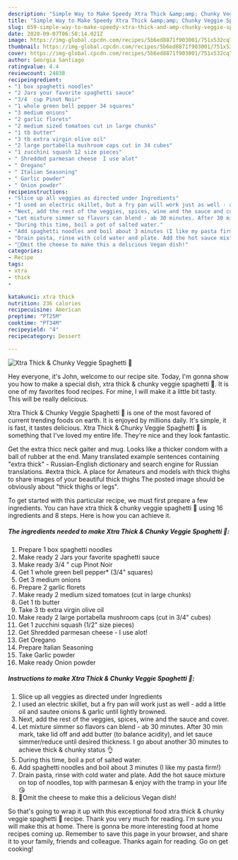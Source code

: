 ```yaml
---
description: "Simple Way to Make Speedy Xtra Thick &amp;amp; Chunky Veggie Spaghetti 🍝"
title: "Simple Way to Make Speedy Xtra Thick &amp;amp; Chunky Veggie Spaghetti 🍝"
slug: 659-simple-way-to-make-speedy-xtra-thick-and-amp-chunky-veggie-spaghetti
date: 2020-09-07T06:58:14.021Z
image: https://img-global.cpcdn.com/recipes/5b6ed8871f903001/751x532cq70/xtra-thick-chunky-veggie-spaghetti-🍝-recipe-main-photo.jpg
thumbnail: https://img-global.cpcdn.com/recipes/5b6ed8871f903001/751x532cq70/xtra-thick-chunky-veggie-spaghetti-🍝-recipe-main-photo.jpg
cover: https://img-global.cpcdn.com/recipes/5b6ed8871f903001/751x532cq70/xtra-thick-chunky-veggie-spaghetti-🍝-recipe-main-photo.jpg
author: Georgia Santiago
ratingvalue: 4.4
reviewcount: 24838
recipeingredient:
- "1 box spaghetti noodles"
- "2 Jars your favorite spaghetti sauce"
- "3/4  cup Pinot Noir"
- "1 whole green bell pepper 34 squares"
- "3 medium onions"
- "2 garlic florets"
- "2 medium sized tomatoes cut in large chunks"
- "1 tb butter"
- "3 tb extra virgin olive oil"
- "2 large portabella mushroom caps cut in 34 cubes"
- "1 zucchini squash 12 size pieces"
- " Shredded parmesan cheese  I use alot"
- " Oregano"
- " Italian Seasoning"
- " Garlic powder"
- " Onion powder"
recipeinstructions:
- "Slice up all veggies as directed under Ingredients"
- "I used an electric skillet, but a fry pan will work just as well - add a little oil and sautee onions &amp; garlic until lightly browned."
- "Next, add the rest of the veggies, spices, wine and the sauce and cover."
- "Let mixture simmer so flavors can blend - ab 30 minutes. After 30 min mark, take lid off and add butter (to balance acidity), and let sauce simmer/reduce until desired thickness. I go about another 30 minutes to achieve thick &amp; chunky status 👌"
- "During this time, boil a pot of salted water."
- "Add spaghetti noodles and boil about 3 minutes (I like my pasta firm!)"
- "Drain pasta, rinse with cold water and plate. Add the hot sauce mixture on top of noodles, top with parmesan &amp; enjoy with the tramp in your life 😘"
- "🌟Omit the cheese to make this a delicious Vegan dish!"
categories:
- Recipe
tags:
- xtra
- thick
- 

katakunci: xtra thick  
nutrition: 236 calories
recipecuisine: American
preptime: "PT25M"
cooktime: "PT34M"
recipeyield: "4"
recipecategory: Dessert

---
```



![Xtra Thick &amp; Chunky Veggie Spaghetti 🍝](https://img-global.cpcdn.com/recipes/5b6ed8871f903001/751x532cq70/xtra-thick-chunky-veggie-spaghetti-🍝-recipe-main-photo.jpg)

Hey everyone, it's John, welcome to our recipe site. Today, I'm gonna show you how to make a special dish, xtra thick &amp; chunky veggie spaghetti 🍝. It is one of my favorites food recipes. For mine, I will make it a little bit tasty. This will be really delicious.

Xtra Thick &amp; Chunky Veggie Spaghetti 🍝 is one of the most favored of current trending foods on earth. It is enjoyed by millions daily. It's simple, it is fast, it tastes delicious. Xtra Thick &amp; Chunky Veggie Spaghetti 🍝 is something that I've loved my entire life. They're nice and they look fantastic.

Get the extra thicc neck gaiter and mug. Looks like a thicker condom with a ball of rubber at the end. Many translated example sentences containing &#34;extra thick&#34; - Russian-English dictionary and search engine for Russian translations. #extra thick. A place for Amateurs and models with thick thighs to share images of your beautiful thick thighs The posted image should be obviously about &#34;thick thighs or legs&#34;.


To get started with this particular recipe, we must first prepare a few ingredients. You can have xtra thick &amp; chunky veggie spaghetti 🍝 using 16 ingredients and 8 steps. Here is how you can achieve it.

<!--inarticleads1-->

##### The ingredients needed to make Xtra Thick &amp; Chunky Veggie Spaghetti 🍝:

1. Prepare 1 box spaghetti noodles
1. Make ready 2 Jars your favorite spaghetti sauce
1. Make ready 3/4 &#34; cup Pinot Noir
1. Get 1 whole green bell pepper* (3/4&#34; squares)
1. Get 3 medium onions
1. Prepare 2 garlic florets
1. Make ready 2 medium sized tomatoes (cut in large chunks)
1. Get 1 tb butter
1. Take 3 tb extra virgin olive oil
1. Make ready 2 large portabella mushroom caps (cut in 3/4&#34; cubes)
1. Get 1 zucchini squash (1/2&#34; size pieces)
1. Get  Shredded parmesan cheese - I use alot!
1. Get  Oregano
1. Prepare  Italian Seasoning
1. Take  Garlic powder
1. Make ready  Onion powder




<!--inarticleads2-->

##### Instructions to make Xtra Thick &amp; Chunky Veggie Spaghetti 🍝:

1. Slice up all veggies as directed under Ingredients
1. I used an electric skillet, but a fry pan will work just as well - add a little oil and sautee onions &amp; garlic until lightly browned.
1. Next, add the rest of the veggies, spices, wine and the sauce and cover.
1. Let mixture simmer so flavors can blend - ab 30 minutes. After 30 min mark, take lid off and add butter (to balance acidity), and let sauce simmer/reduce until desired thickness. I go about another 30 minutes to achieve thick &amp; chunky status 👌
1. During this time, boil a pot of salted water.
1. Add spaghetti noodles and boil about 3 minutes (I like my pasta firm!)
1. Drain pasta, rinse with cold water and plate. Add the hot sauce mixture on top of noodles, top with parmesan &amp; enjoy with the tramp in your life 😘
1. 🌟Omit the cheese to make this a delicious Vegan dish!




So that's going to wrap it up with this exceptional food xtra thick &amp; chunky veggie spaghetti 🍝 recipe. Thank you very much for reading. I'm sure you will make this at home. There is gonna be more interesting food at home recipes coming up. Remember to save this page in your browser, and share it to your family, friends and colleague. Thanks again for reading. Go on get cooking!
